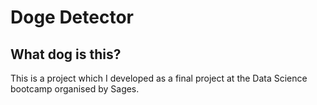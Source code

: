# Doge Detector
## What dog is this?

This is a project which I developed as a final project at the Data Science bootcamp organised by Sages.

